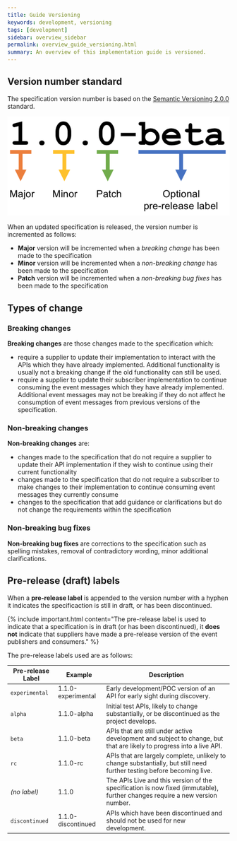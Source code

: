 ```yaml
---
title: Guide Versioning
keywords: development, versioning
tags: [development]
sidebar: overview_sidebar
permalink: overview_guide_versioning.html
summary: An overview of this implementation guide is versioned.
---
```


## Version number standard ##

The specification version number is based on the [Semantic Versioning 2.0.0](https://semver.org/#spec-item-9) standard.

![Semantic versioning diagram](images/overview/semantic-versioning.png)

When an updated specification is released, the version number is incremented as follows:

- **Major** version will be incremented when a *breaking change* has been made to the specification
- **Minor** version will be incremented when a *non-breaking change* has been made to the specification
- **Patch** version will be incremented when a *non-breaking bug fixes* has been made to the specification


## Types of change ##

### Breaking changes ###

**Breaking changes** are those changes made to the specification which:

- require a supplier to update their implementation to interact with the APIs which they have already implemented. Additional functionality is usually not a breaking change if the old functionality can still be used.
- require a supplier to update their subscriber implementation to continue consuming the event messages which they have already implemented. Additional event messages may not be breaking if they do not affect he consumption of event messages from previous versions of the specification.


### Non-breaking changes ###

**Non-breaking changes** are: 

- changes made to the specification that do not require a supplier to update their API implementation if they wish to continue using their current functionality
- changes made to the specification that do not require a subscriber to make changes to their implementation to continue consuming event messages they currently consume 
- changes to the specification that add guidance or clarifications but do not change the requirements within the specification

### Non-breaking bug fixes ###

**Non-breaking bug fixes** are corrections to the specification such as spelling mistakes, removal of contradictory wording, minor additional clarifications.


## Pre-release (draft) labels ##

When a **pre-release label** is appended to the version number with a hyphen it indicates the specificaction is still in draft, or has been discontinued.

{% include important.html content="The pre-release label is used to indicate that a specification is in draft (or has been discontinued), it **does not** indicate that suppliers have made a pre-release version of the event publishers and consumers." %}

The pre-release labels used are as follows:

| Pre-release Label | Example            | Description |
|-------------------|--------------------|-------------|
| `experimental`    | 1.1.0-experimental | Early development/POC version of an API for early sight during discovery. |
| `alpha`           | 1.1.0-alpha        | Initial test APIs, likely to change substantially, or be discontinued as the project develops. |
| `beta`            | 1.1.0-beta         | APIs that are still under active development and subject to change, but that are likely to progress into a live API. |
| `rc`              | 1.1.0-rc           | APIs that are largely complete, unlikely to change substantially, but still need further testing before becoming live. |
| *(no label)*      | 1.1.0              | The APIs Live and this version of the specification is now fixed (immutable), further changes require a new version number. |
| `discontinued`    | 1.1.0-discontinued | APIs which have been discontinued and should not be used for new development. |

